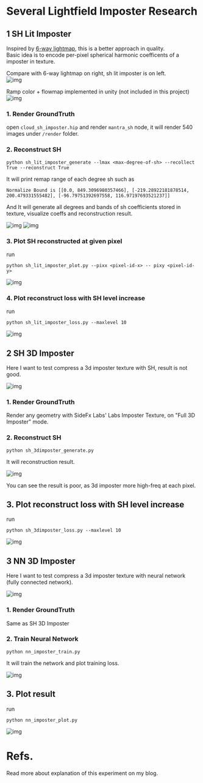 # Several Lightfield Imposter Research

## 1 SH Lit Imposter  

Inspired by [6-way lightmap](https://realtimevfx.com/t/smoke-lighting-and-texture-re-usability-in-skull-bones), this is a better approach in quality.  
Basic idea is to encode per-pixel spherical harmonic coefficents of a imposter in texture.  

Compare with 6-way lightmap on right, sh lit imposter is on left.  
![img](imgs/sh_vs_6way.gif)  

Ramp color + flowmap implemented in unity (not included in this project)  
![img](imgs/in_unity.gif) 


### 1. Render GroundTruth
open `cloud_sh_imposter.hip` and render `mantra_sh` node, it will render 540 images under `/render` folder.

### 2. Reconstruct SH
```shell
python sh_lit_imposter_generate --lmax <max-degree-of-sh> --recollect True --reconstruct True
```
It will print remap range of each degree sh such as  
```
Normalize Bound is [[0.0, 849.3096980357466], [-219.28922181878514, 200.479331555482], [-96.79751392697558, 116.97197693521237]]
```
And It will generate all degrees and bands of sh coefficients stored in texture, visualize coeffs and reconstruction result.  

![img](imgs/sh_levels.png)
![img](imgs/compares.png)


### 3. Plot SH reconstructed at given pixel  
run
```shell
python sh_lit_imposter_plot.py --pixx <pixel-id-x> -- pixy <pixel-id-y>
```
![img](imgs/sh_plot.png)

### 4. Plot reconstruct loss with SH level increase  
run
```shell
python sh_lit_imposter_loss.py --maxlevel 10
```
![img](imgs/loss.png)


## 2 SH 3D Imposter  

Here I want to test compress a 3d imposter texture with SH, result is not good.  

![img](imgs/impostor_sh_N.jpg)

### 1. Render GroundTruth  
Render any geometry with SideFx Labs' Labs Imposter Texture, on "Full 3D Imposter" mode.  

### 2. Reconstruct SH
```shell
python sh_3dimposter_generate.py
```
It will reconstruction result.  

![img](imgs/compare_3dimposter_sh.png)

You can see the result is poor, as 3d imposter more high-freq at each pixel.  

## 3. Plot reconstruct loss with SH level increase  
run
```shell
python sh_3dimposter_loss.py --maxlevel 10
```
![img](imgs/loss_3dimposter_sh.png)

## 3 NN 3D Imposter

Here I want to test compress a 3d imposter texture with neural network (fully connected network).  

![img](imgs/impostor_sh_N.jpg)

### 1. Render GroundTruth
Same as SH 3D Imposter

### 2. Train Neural Network
```shell
python nn_imposter_train.py
```
It will train the network and plot training loss.  

![img](imgs/train_imposternn.png)

## 3. Plot result  
run
```shell
python nn_imposter_plot.py
```
![img](imgs/compare_nn_imposter.gif)

# Refs.  
Read more about explanation of this experiment on my blog.  